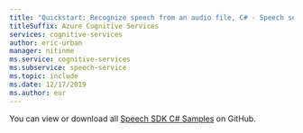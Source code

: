```yaml
---
title: "Quickstart: Recognize speech from an audio file, C# - Speech service"
titleSuffix: Azure Cognitive Services
services: cognitive-services
author: eric-urban
manager: nitinme
ms.service: cognitive-services
ms.subservice: speech-service
ms.topic: include
ms.date: 12/17/2019
ms.author: eur
---
```


You can view or download all <a href="https://aka.ms/speech/github-csharp">Speech SDK C# Samples</a> on GitHub. 
